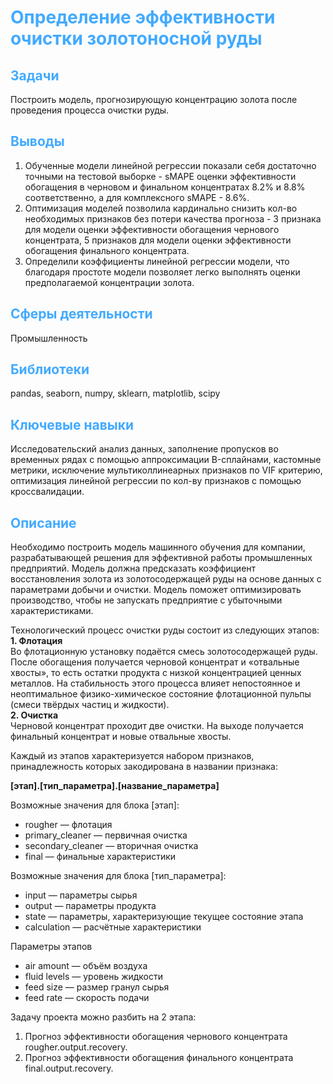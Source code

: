 # <font color='#42AAFF'>Определение эффективности очистки золотоносной руды</font>

## <font color='#42AAFF'>Задачи</font>
Построить модель, прогнозирующую концентрацию золота после проведения процесса очистки руды.
## <font color='#42AAFF'>Выводы</font>
1. Обученные модели линейной регрессии показали себя достаточно точными на тестовой выборке - sMAPE оценки эффективности обогащения в черновом и финальном концентратах 8.2% и 8.8% соответственно, а для комплексного sMAPE - 8.6%.
2. Оптимизация моделей позволила кардинально снизить кол-во необходимых признаков без потери качества прогноза - 3 признака для модели оценки эффективности обогащения чернового концентрата, 5 признаков для модели оценки эффективности обогащения финального концентрата.
3. Определили коэффициенты линейной регрессии модели, что благодаря простоте модели позволяет легко выполнять оценки предполагаемой концентрации золота.
## <font color='#42AAFF'>Сферы деятельности</font>
Промышленность
## <font color='#42AAFF'>Библиотеки</font>
pandas, seaborn, numpy, sklearn, matplotlib, scipy
## <font color='#42AAFF'>Ключевые навыки</font>
Исследовательский анализ данных, заполнение пропусков во временных рядах с помощью аппроксимации B-сплайнами, кастомные метрики, исключение мультиколлинеарных признаков по VIF критерию, оптимизация линейной регрессии по кол-ву признаков с помощью кроссвалидации.
## <font color='#42AAFF'>Описание</font>
Необходимо построить модель машинного обучения для компании, разрабатывающей решения для эффективной работы промышленных предприятий. Модель должна предсказать коэффициент восстановления золота из золотосодержащей руды на основе данных с параметрами добычи и очистки. Модель поможет оптимизировать производство, чтобы не запускать предприятие с убыточными характеристиками.

Технологический процесс очистки руды состоит из следующих этапов:\
**1. Флотация**\
Во флотационную установку подаётся смесь золотосодержащей руды. После обогащения получается черновой концентрат и «отвальные хвосты», то есть остатки продукта с низкой концентрацией ценных металлов. На стабильность этого процесса влияет непостоянное и неоптимальное физико-химическое состояние флотационной пульпы (смеси твёрдых частиц и жидкости).\
**2. Очистка**\
Черновой концентрат проходит две очистки. На выходе получается финальный концентрат и новые отвальные хвосты.

Каждый из этапов характеризуется набором признаков, принадлежность которых закодирована в названии признака:

**[этап].[тип_параметра].[название_параметра]**

Возможные значения для блока [этап]:
-	rougher — флотация
-	primary_cleaner — первичная очистка
-	secondary_cleaner — вторичная очистка
-	final — финальные характеристики

Возможные значения для блока [тип_параметра]:
-	input — параметры сырья
-	output — параметры продукта
-	state — параметры, характеризующие текущее состояние этапа
-	calculation — расчётные характеристики

Параметры этапов
-	air amount — объём воздуха
-	fluid levels — уровень жидкости
-	feed size — размер гранул сырья
-	feed rate — скорость подачи

Задачу проекта можно разбить на 2 этапа:
1. Прогноз эффективности обогащения чернового концентрата rougher.output.recovery.
2. Прогноз эффективности обогащения финального концентрата final.output.recovery.